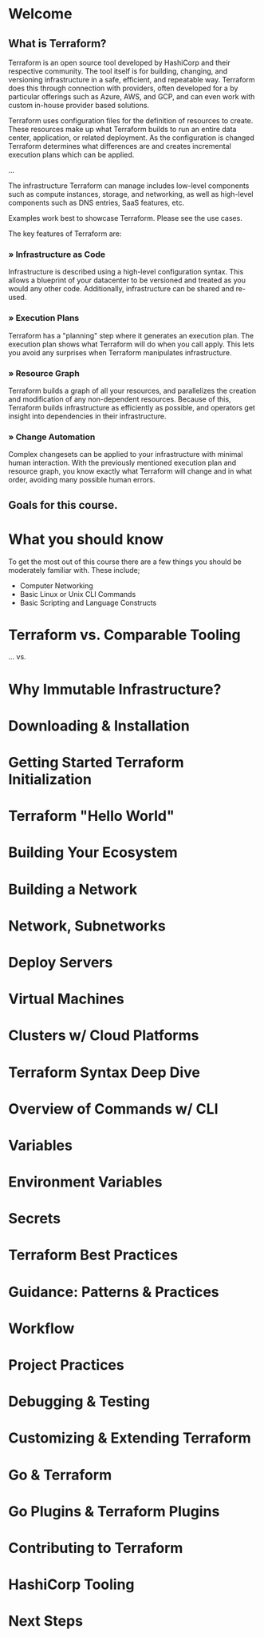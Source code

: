 
# Welcome

## What is Terraform?

Terraform is an open source tool developed by HashiCorp and their respective community. The tool itself is for building, changing, and versioning infrastructure in a safe, efficient, and repeatable way. Terraform does this through connection with providers, often developed for a by particular offerings such as Azure, AWS, and GCP, and can even work with custom in-house provider based solutions.

Terraform uses configuration files for the definition of resources to create. These resources make up what Terraform builds to run an entire data center, application, or related deployment. As the configuration is changed Terraform determines what differences are and creates incremental execution plans which can be applied.

...

The infrastructure Terraform can manage includes low-level components such as compute instances, storage, and networking, as well as high-level components such as DNS entries, SaaS features, etc.

Examples work best to showcase Terraform. Please see the use cases.

The key features of Terraform are:

### » Infrastructure as Code

Infrastructure is described using a high-level configuration syntax. This allows a blueprint of your datacenter to be versioned and treated as you would any other code. Additionally, infrastructure can be shared and re-used.

### » Execution Plans

Terraform has a "planning" step where it generates an execution plan. The execution plan shows what Terraform will do when you call apply. This lets you avoid any surprises when Terraform manipulates infrastructure.

### » Resource Graph

Terraform builds a graph of all your resources, and parallelizes the creation and modification of any non-dependent resources. Because of this, Terraform builds infrastructure as efficiently as possible, and operators get insight into dependencies in their infrastructure.

### » Change Automation

Complex changesets can be applied to your infrastructure with minimal human interaction. With the previously mentioned execution plan and resource graph, you know exactly what Terraform will change and in what order, avoiding many possible human errors.

## Goals for this course.

# What you should know

To get the most out of this course there are a few things you should be moderately familiar with. These include;

* Computer Networking
* Basic Linux or Unix CLI Commands
* Basic Scripting and Language Constructs

# Terraform vs. Comparable Tooling

... vs.

# Why Immutable Infrastructure?



# Downloading & Installation
# Getting Started Terraform Initialization
# Terraform "Hello World"
# Building Your Ecosystem
# Building a Network
# Network, Subnetworks
# Deploy Servers
# Virtual Machines
# Clusters w/ Cloud Platforms
# Terraform Syntax Deep Dive
# Overview of Commands w/ CLI
# Variables
# Environment Variables
# Secrets
# Terraform Best Practices
# Guidance: Patterns & Practices
# Workflow
# Project Practices
# Debugging & Testing
# Customizing & Extending Terraform
# Go & Terraform
# Go Plugins & Terraform Plugins
# Contributing to Terraform
# HashiCorp Tooling
# Next Steps





